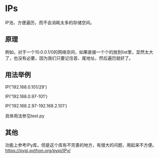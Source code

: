 # IPs
IP池，方便遍历，而不会消耗太多的存储空间。

## 原理
例如，对于一个10.0.0.1/0的网络空间，如果直接一个个的放到list里，显然太大了，也没有必要，因为我们只要记住首、尾地址，然后遍历就好了。

## 用法举例
IP('192.168.0.101/29')

IP('192.168.0.97-101')

IP('192.168.2.97-192.168.2.101')

具体用法参见test.py

## 其他
功能上参考IPy库，但是这个库有不完善的地方，有很大的问题，用起来不方便。
https://pypi.python.org/pypi/IPy/
